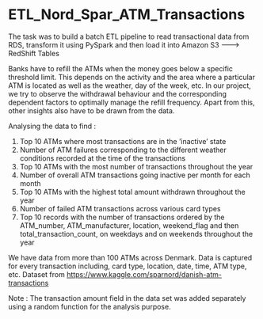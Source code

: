# ETL_Nord_Spar_ATM_Transactions

The task was to build a batch ETL pipeline to read transactional data from RDS, transform it using PySpark and then load it into Amazon S3 ---> RedShift Tables

Banks have to refill the ATMs when the money goes below a specific threshold limit. 
This depends on the activity and the area where a particular ATM is located as well as the weather, day of the week, etc.
In our project, we try to observe the withdrawal behaviour and the corresponding dependent factors to optimally manage the refill frequency. 
Apart from this, other insights also have to be drawn from the data.

 
Analysing the data to find :
1) Top 10 ATMs where most transactions are in the ’inactive’ state
2) Number of ATM failures corresponding to the different weather conditions recorded at the time of the transactions
3) Top 10 ATMs with the most number of transactions throughout the year
4) Number of overall ATM transactions going inactive per month for each month
5) Top 10 ATMs with the highest total amount withdrawn throughout the year
6) Number of failed ATM transactions across various card types
7) Top 10 records with the number of transactions ordered by the ATM_number, ATM_manufacturer, location, weekend_flag and then total_transaction_count, on weekdays and on weekends throughout the year
 

We have data from more than 100 ATMs across Denmark. Data is captured for every transaction including, card type, location, date, time, ATM type, etc.
Dataset from https://www.kaggle.com/sparnord/danish-atm-transactions

Note : The transaction amount field in the data set was added separately using a random function for the analysis purpose. 

 
